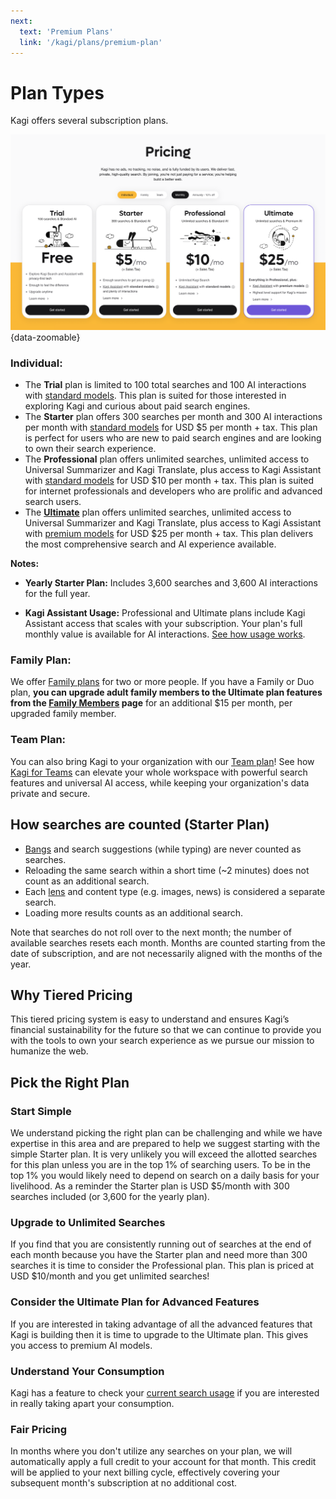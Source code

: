 ```yaml
---
next:
  text: 'Premium Plans'
  link: '/kagi/plans/premium-plan'
---
```


# Plan Types

Kagi offers several subscription plans.

![Pricing](./media/individual_plans.png){data-zoomable}

### Individual:

* The **Trial** plan is limited to 100 total searches and 100 AI interactions with [standard models](../ai/assistant.html#available-llms). This plan is suited for those interested in exploring Kagi and curious about paid search engines.
* The **Starter** plan offers 300 searches per month and 300 AI interactions per month with [standard models](../ai/assistant.html#available-llms) for USD $5 per month + tax. This plan is perfect for users who are new to paid search engines and are looking to own their search experience.
* The **Professional** plan offers unlimited searches, unlimited access to Universal Summarizer and Kagi Translate, plus access to Kagi Assistant with [standard models](../ai/assistant.html#available-llms) for USD $10 per month + tax. This plan is suited for internet professionals and developers who are prolific and advanced search users.
* The [**Ultimate**](./ultimate-plan.md) plan offers unlimited searches, unlimited access to Universal Summarizer and Kagi Translate, plus access to Kagi Assistant with [premium models](../ai/assistant.html#available-llms) for USD $25 per month + tax. This plan delivers the most comprehensive search and AI experience available.

**Notes:**

- **Yearly Starter Plan:** Includes 3,600 searches and 3,600 AI interactions for the full year.

- **Kagi Assistant Usage:** Professional and Ultimate plans include Kagi Assistant access that scales with your subscription. Your plan's full monthly value is available for AI interactions. [See how usage works](../ai/assistant.html#fair-use-policy).

### Family Plan:

We offer [Family plans](./family-plan.md) for two or more people. If you have a Family or Duo plan, **you can upgrade adult family members to the Ultimate plan features from the [Family Members](https://kagi.com/settings/account_members) page** for an additional $15 per month, per upgraded family member.

### Team Plan:

You can also bring Kagi to your organization with our [Team plan](https://help.kagi.com/kagi/plans/team-plan.html)! See how [Kagi for Teams](https://kagi.com/teams) can elevate your whole workspace with powerful search features and universal AI access, while keeping your organization's data private and secure.

## How searches are counted (Starter Plan)

* [Bangs](../features/bangs.md) and search suggestions (while typing) are never counted as searches.
* Reloading the same search within a short time (~2 minutes) does not count as an additional search.
* Each [lens](../features/lenses.md) and content type (e.g. images, news) is considered a separate search.
* Loading more results counts as an additional search.

Note that searches do not roll over to the next month; the number of available searches resets each month. Months are counted starting from the date of subscription, and are not necessarily aligned with the months of the year.

## Why Tiered Pricing

This tiered pricing system is easy to understand and ensures Kagi’s financial sustainability for the future so that we can continue to provide you with the tools to own your search experience as we pursue our mission to humanize the web.

## Pick the Right Plan

### Start Simple

We understand picking the right plan can be challenging and while we have expertise in this area and are prepared to help we suggest starting with the simple Starter plan. It is very unlikely you will exceed the allotted searches for this plan unless you are in the top 1% of searching users. To be in the top 1% you would likely need to depend on search on a daily basis for your livelihood. As a reminder the Starter plan is USD $5/month with 300 searches included (or 3,600 for the yearly plan).

### Upgrade to Unlimited Searches

If you find that you are consistently running out of searches at the end of each month because you have the Starter plan and need more than 300 searches it is time to consider the Professional plan. This plan is priced at USD $10/month and you get unlimited searches!

### Consider the Ultimate Plan for Advanced Features

If you are interested in taking advantage of all the advanced features that Kagi is building then it is time to upgrade to the Ultimate plan. This gives you access to premium AI models.

### Understand Your Consumption

Kagi has a feature to check your [current search usage](https://kagi.com/settings/consumption) if you are interested in really taking apart your consumption.

### Fair Pricing

In months where you don't utilize any searches on your plan, we will automatically apply a full credit to your account for that month. This credit will be applied to your next billing cycle, effectively covering your subsequent month's subscription at no additional cost.
